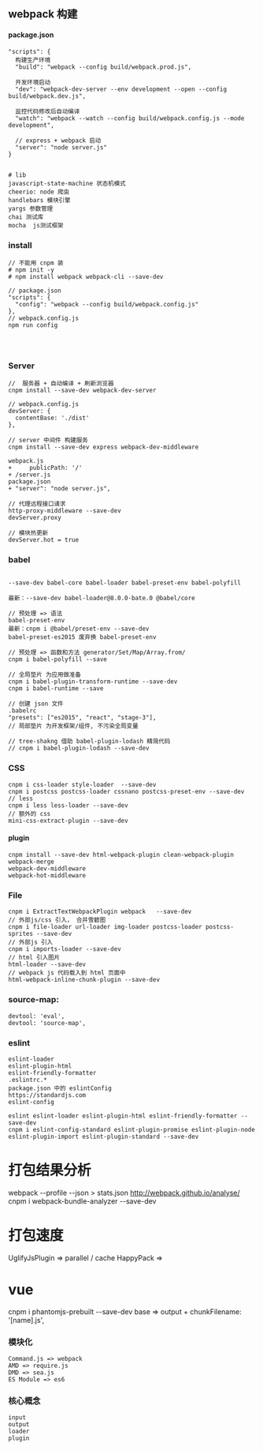 
## webpack 构建

####  package.json 
```
"scripts": {
  构建生产环境
  "build": "webpack --config build/webpack.prod.js",

  开发环境启动
  "dev": "webpack-dev-server --env development --open --config build/webpack.dev.js",

  监控代码修改后自动编译
  "watch": "webpack --watch --config build/webpack.config.js --mode development",

  // express + webpack 启动
  "server": "node server.js"
}


# lib
javascript-state-machine 状态机模式
cheerio: node 爬虫
handlebars 模块引擎
yargs 参数管理
chai 测试库
mocha  js测试框架

```



### install
```
// 不能用 cnpm 装
# npm init -y
# npm install webpack webpack-cli --save-dev

// package.json
"scripts": {
  "config": "webpack --config build/webpack.config.js"
},
// webpack.config.js
npm run config




```

### Server
```
//  服务器 + 自动编译 + 刷新浏览器
cnpm install --save-dev webpack-dev-server

// webpack.config.js
devServer: {
  contentBase: './dist'
},

// server 中间件 构建服务
cnpm install --save-dev express webpack-dev-middleware

webpack.js
+     publicPath: '/'
+ /server.js
package.json
+ "server": "node server.js",

// 代理远程接口请求
http-proxy-middleware --save-dev
devServer.proxy

// 模块热更新
devServer.hot = true

```

### babel
```

--save-dev babel-core babel-loader babel-preset-env babel-polyfill

最新：--save-dev babel-loader@8.0.0-bate.0 @babel/core

// 预处理 => 语法 
babel-preset-env
最新：cnpm i @babel/preset-env --save-dev
babel-preset-es2015 废弃换 babel-preset-env

// 预处理 => 函数和方法 generator/Set/Map/Array.from/
cnpm i babel-polyfill --save 

// 全局垫片 为应用做准备
cnpm i babel-plugin-transform-runtime --save-dev
cnpm i babel-runtime --save

// 创建 json 文件
.babelrc 
"presets": ["es2015", "react", "stage-3"],
// 局部垫片 为开发框架/组件, 不污染全局变量

// tree-shakng 借助 babel-plugin-lodash 精简代码
// cnpm i babel-plugin-lodash --save-dev
```


### CSS
```
cnpm i css-loader style-loader  --save-dev
cnpm i postcss postcss-loader cssnano postcss-preset-env --save-dev
// less
cnpm i less less-loader --save-dev
// 额外的 css
mini-css-extract-plugin --save-dev

```

#### plugin 
```
cnpm install --save-dev html-webpack-plugin clean-webpack-plugin
webpack-merge
webpack-dev-middleware
webpack-hot-middleware

```

### File
```
cnpm i ExtractTextWebpackPlugin webpack   --save-dev
// 外部js/css 引入， 合并雪碧图
cnpm i file-loader url-loader img-loader postcss-loader postcss-sprites --save-dev
// 外部js 引入
cnpm i imports-loader --save-dev
// html 引入图片
html-loader --save-dev
// webpack js 代码载入到 html 页面中
html-webpack-inline-chunk-plugin --save-dev
```


### source-map: 
```
devtool: 'eval',
devtool: 'source-map',
```

### eslint 
```
eslint-loader
eslint-plugin-html
eslint-friendly-formatter
.eslintrc.*
package.json 中的 eslintConfig
https://standardjs.com
eslint-config

eslint eslint-loader eslint-plugin-html eslint-friendly-formatter --save-dev
cnpm i eslint-config-standard eslint-plugin-promise eslint-plugin-node eslint-plugin-import eslint-plugin-standard --save-dev
```

# 打包结果分析
webpack --profile --json > stats.json
http://webpack.github.io/analyse/
cnpm i webpack-bundle-analyzer --save-dev

# 打包速度
UglifyJsPlugin => parallel / cache
HappyPack => 

# vue
cnpm i phantomjs-prebuilt --save-dev
base => output +
chunkFilename: '[name].js',


### 模块化
```
Command.js => webpack
AMD => require.js 
DMD => sea.js
ES Module => es6
```

### 核心概念
```
input
output
loader
plugin
```


